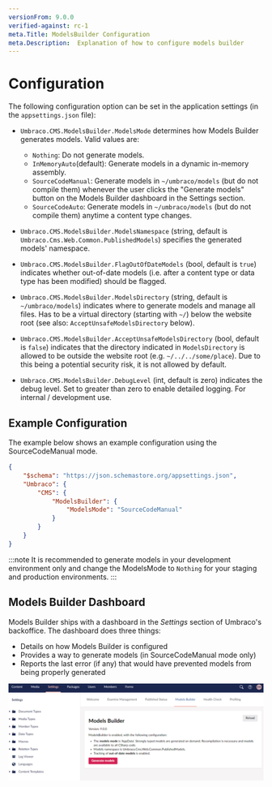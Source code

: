 ```yaml
---
versionFrom: 9.0.0
verified-against: rc-1
meta.Title: ModelsBuilder Configuration
meta.Description:  Explanation of how to configure models builder 
---
```


# Configuration

The following configuration option can be set in the application settings (in the `appsettings.json` file):

* `Umbraco.CMS.ModelsBuilder.ModelsMode` determines how Models Builder generates models. Valid values are:
    * `Nothing`: Do not generate models.
    * `InMemoryAuto`(default): Generate models in a dynamic in-memory assembly.
    * `SourceCodeManual`: Generate models in `~/umbraco/models` (but do not compile them) whenever the user clicks the "Generate models" button on the Models Builder dashboard in the Settings section.
    * `SourceCodeAuto`: Generate models in `~/umbraco/models` (but do not compile them) anytime a content type changes.

* `Umbraco.CMS.ModelsBuilder.ModelsNamespace` (string, default is `Umbraco.Cms.Web.Common.PublishedModels`) specifies the generated models' namespace.

* `Umbraco.CMS.ModelsBuilder.FlagOutOfDateModels` (bool, default is `true`) indicates whether out-of-date models (i.e. after a content type or data type has been modified) should be flagged.

* `Umbraco.CMS.ModelsBuilder.ModelsDirectory` (string, default is `~/umbraco/models`) indicates where to generate models and manage all files. Has to be a virtual directory (starting with `~/`) below the website root (see also: `AcceptUnsafeModelsDirectory` below).

* `Umbraco.CMS.ModelsBuilder.AcceptUnsafeModelsDirectory` (bool, default is `false`) indicates that the directory indicated in `ModelsDirectory` is allowed to be outside the website root (e.g. `~/../../some/place`). Due to this being a potential security risk, it is not allowed by default.

* `Umbraco.CMS.ModelsBuilder.DebugLevel` (int, default is zero) indicates the debug level. Set to greater than zero to enable detailed logging. For internal / development use.

## Example Configuration
The example below shows an example configuration using the SourceCodeManual mode.

```json
{
	"$schema": "https://json.schemastore.org/appsettings.json",
	"Umbraco": {
		"CMS": {
			"ModelsBuilder": {
				"ModelsMode": "SourceCodeManual"
			}
		}
	}
}
```

:::note
It is recommended to generate models in your development environment only and change the ModelsMode to `Nothing` for your staging and production environments.
:::

## Models Builder Dashboard

Models Builder ships with a dashboard in the *Settings* section of Umbraco's backoffice. The dashboard does three things:

* Details on how Models Builder is configured
* Provides a way to generate models (in SourceCodeManual mode only)
* Reports the last error (if any) that would have prevented models from being properly generated

![Models Builder Dashboard](images/ModelsBuilderDashboard-v9.png)
